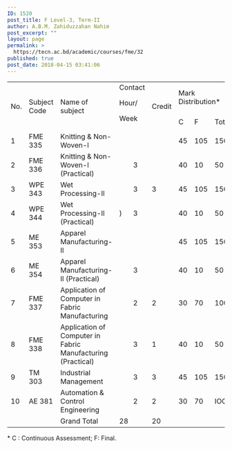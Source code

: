 ```yaml
---
ID: 1520
post_title: F Level-3, Term-II
author: A.B.M. Zahiduzzahan Nahim
post_excerpt: ""
layout: page
permalink: >
  https://tecn.ac.bd/academic/courses/fme/32
published: true
post_date: 2018-04-15 03:41:06
---
```

<table width="635">
<tbody>
<tr>
<td rowspan="2" width="34">No.</td>
<td rowspan="2" width="88">Subject Code</td>
<td rowspan="2" width="229">Name of subject</td>
<td colspan="2" rowspan="2" width="57">Contact

Hour/

Week</td>
<td rowspan="2" width="56">Credit</td>
<td colspan="3" width="170">Mark Distribution*</td>
</tr>
<tr>
<td width="57">C</td>
<td width="57">F</td>
<td width="56">Total</td>
</tr>
<tr>
<td width="34">1</td>
<td width="88">FME 335</td>
<td width="229">Knitting &amp; Non-Woven-l</td>
<td colspan="2" width="57"></td>
<td width="56"></td>
<td width="57">45</td>
<td width="57">105</td>
<td width="56">150</td>
</tr>
<tr>
<td width="34">2</td>
<td width="88">FME 336</td>
<td width="229">Knitting &amp; Non-Woven-l (Practical)</td>
<td width="21"></td>
<td width="36">3</td>
<td width="56"></td>
<td width="57">40</td>
<td width="57">10</td>
<td width="56">50</td>
</tr>
<tr>
<td width="34">3</td>
<td width="88">WPE 343</td>
<td width="229">Wet Processing-Il</td>
<td width="21"></td>
<td width="36">3</td>
<td width="56">3</td>
<td width="57">45</td>
<td width="57">105</td>
<td width="56">150</td>
</tr>
<tr>
<td width="34">4</td>
<td width="88">WPE 344</td>
<td width="229">Wet Processing-Il (Practical)</td>
<td width="21">)</td>
<td width="36">3</td>
<td width="56"></td>
<td width="57">40</td>
<td width="57">10</td>
<td width="56">50</td>
</tr>
<tr>
<td width="34">5</td>
<td width="88">ME 353</td>
<td width="229">Apparel Manufacturing-Il</td>
<td width="21"></td>
<td width="36"></td>
<td width="56"></td>
<td width="57">45</td>
<td width="57">105</td>
<td width="56">150</td>
</tr>
<tr>
<td width="34">6</td>
<td width="88">ME 354</td>
<td width="229">Apparel Manufacturing-Il (Practical)</td>
<td width="21"></td>
<td width="36">3</td>
<td width="56"></td>
<td width="57">40</td>
<td width="57">10</td>
<td width="56">50</td>
</tr>
<tr>
<td width="34">7</td>
<td width="88">FME 337</td>
<td width="229">Application of Computer in Fabric Manufacturing</td>
<td width="21"></td>
<td width="36">2</td>
<td width="56">2</td>
<td width="57">30</td>
<td width="57">70</td>
<td width="56">100</td>
</tr>
<tr>
<td width="34">8</td>
<td width="88">FME 338</td>
<td width="229">Application of Computer in Fabric Manufacturing (Practical)</td>
<td width="21"></td>
<td width="36">3</td>
<td width="56">1</td>
<td width="57">40</td>
<td width="57">10</td>
<td width="56">50</td>
</tr>
<tr>
<td width="34">9</td>
<td width="88">TM 303</td>
<td width="229">Industrial Management</td>
<td width="21"></td>
<td width="36">3</td>
<td width="56">3</td>
<td width="57">45</td>
<td width="57">105</td>
<td width="56">150</td>
</tr>
<tr>
<td width="34">10</td>
<td width="88">AE 381</td>
<td width="229">Automation &amp; Control Engineering</td>
<td width="21"></td>
<td width="36">2</td>
<td width="56">2</td>
<td width="57">30</td>
<td width="57">70</td>
<td width="56">IOO</td>
</tr>
<tr>
<td width="34"></td>
<td width="88"></td>
<td width="229">Grand Total</td>
<td colspan="2" width="57">28</td>
<td width="56">20</td>
<td width="57"></td>
<td width="57"></td>
<td width="56"></td>
</tr>
</tbody>
</table>
* C : Continuous Assessment; F: Final.
